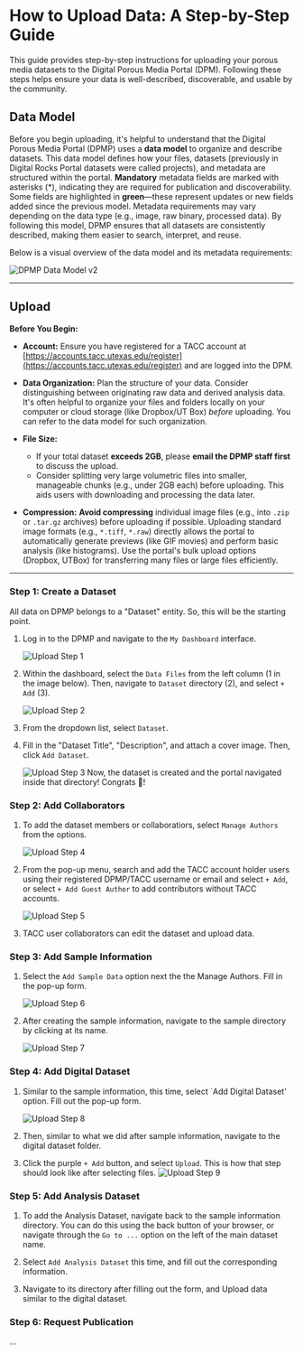 # How to Upload Data: A Step-by-Step Guide

This guide provides step-by-step instructions for uploading your porous media datasets to the Digital Porous Media Portal (DPM). Following these steps helps ensure your data is well-described, discoverable, and usable by the community.

## Data Model
Before you begin uploading, it's helpful to understand that the Digital Porous Media Portal (DPMP) uses a **data model** to organize and describe datasets. This data model defines how your files, datasets (previously in Digital Rocks Portal datasets were called projects), and metadata are structured within the portal. **Mandatory** metadata fields are marked with asterisks (\*), indicating they are required for publication and discoverability. Some fields are highlighted in **green**—these represent updates or new fields added since the previous model. Metadata requirements may vary depending on the data type (e.g., image, raw binary, processed data). By following this model, DPMP ensures that all datasets are consistently described, making them easier to search, interpret, and reuse.

Below is a visual overview of the data model and its metadata requirements:

![DPMP Data Model v2](images/data_model_v2.png)

---

## Upload 

**Before You Begin:**

* **Account:** Ensure you have registered for a TACC account at [https://accounts.tacc.utexas.edu/register](https://accounts.tacc.utexas.edu/register) and are logged into the DPM.
* **Data Organization:** Plan the structure of your data. Consider distinguishing between originating raw data and derived analysis data. It's often helpful to organize your files and folders locally on your computer or cloud storage (like Dropbox/UT Box) *before* uploading. You can refer to the data model for such organization.

* **File Size:**
    * If your total dataset **exceeds 2GB**, please **email the DPMP staff first** to discuss the upload.
    * Consider splitting very large volumetric files into smaller, manageable chunks (e.g., under 2GB each) before uploading. This aids users with downloading and processing the data later.
* **Compression:** **Avoid compressing** individual image files (e.g., into `.zip` or `.tar.gz` archives) before uploading if possible. Uploading standard image formats (e.g.,  `*.tiff`, `*.raw`) directly allows the portal to automatically generate previews (like GIF movies) and perform basic analysis (like histograms). Use the portal's bulk upload options (Dropbox, UTBox) for transferring many files or large files efficiently.

---

### Step 1: Create a Dataset
All data on DPMP belongs to a "Dataset" entity. So, this will be the starting point.

1.  Log in to the DPMP and navigate to the `My Dashboard` interface.

    ![Upload Step 1](images/upload_step1.png)

2. Within the dashboard, select the `Data Files` from the left column (1 in the image below). Then, navigate to `Dataset` directory (2), and select `+ Add` (3).

    ![Upload Step 2](images/upload_step2.png)

3. From the dropdown list, select `Dataset`.

4. Fill in the "Dataset Title", "Description", and attach a cover image. Then, click `Add Dataset`.

    ![Upload Step 3](images/upload_step3.png)
Now, the dataset is created and the portal navigated inside that directory! Congrats 🎉!


### Step 2: Add Collaborators

1.  To add the dataset members or collaboratiors, select `Manage Authors` from the options.

    ![Upload Step 4](images/upload_step4.png)


2. From the pop-up menu, search and add the TACC account holder users using their registered DPMP/TACC username or email and select `+ Add`, or select `+ Add Guest Author` to add contributors without TACC accounts.

    ![Upload Step 5](images/upload_step5.png)

3. TACC user collaborators can edit the dataset and upload data.

### Step 3: Add Sample Information

1. Select the `Add Sample Data` option next the the Manage Authors. Fill in the pop-up form.

    ![Upload Step 6](images/upload_step6.png)

2. After creating the sample information, navigate to the sample directory by clicking at its name.

    ![Upload Step 7](images/upload_step7.png)


### Step 4: Add Digital Dataset

1. Similar to the sample information, this time, select `Add Digital Dataset' option. Fill out the pop-up form.

    ![Upload Step 8](images/upload_step8.png)

2. Then, similar to what we did after sample information, navigate to the digital dataset folder.

3. Click the purple `+ Add` button, and select `Upload`. This is how that step should look like after selecting files.
    ![Upload Step 9](images/upload_step9.png)

### Step 5: Add Analysis Dataset

1. To add the Analysis Dataset, navigate back to the sample information directory. You can do this using the back button of your browser, or navigate through the `Go to ...` option on the left of the main dataset name.

2. Select `Add Analysis Dataset` this time, and fill out the corresponding information.

3. Navigate to its directory after filling out the form, and Upload data similar to the digital dataset.

### Step 6: Request Publication
...
<!--

1.  **dataset Description:** Provide a clear description of the overall dataset, the physical sample(s), and the experiment(s) involved. Link to relevant publications if available.
2.  **File-Level Metadata:** For each uploaded data file (especially images), provide necessary details.
3.  **Minimum Requirements:** The DPM enforces minimum metadata standards. Pay attention to warnings indicating missing required information. The more detail you provide, the more valuable your dataset becomes.
4.  **Critical Metadata for Raw Binary Images:** Raw binary files (`.raw`, `.bin`, etc.) do not contain size or format information internally. To allow DPM to display them correctly, you **must** provide:

    * **Voxel Dimensions:** The number of voxels (pixels in 3D) in each direction (e.g., width, height, depth/slices).
    * **Voxel Size:** The physical size of one voxel (e.g., in µm). If not applicable (e.g., for synthetic data), enter '1' and make a note in the description.
    * **Data Type:** The numerical format (e.g., 8-bit unsigned integer, 16-bit signed integer, 32-bit float).
    * **Byte Order (Endianness):** Specify 'Big Endian' or 'Little Endian'. This is critical for multi-byte data types (16-bit, 32-bit, etc.). If unsure, you might need to try both – upload the metadata, check the preview (Step 5), and edit if it looks scrambled. (Note: For 8-bit data, byte order doesn't typically matter).
    * *Tip:* If unsure about these parameters, try opening your raw file in software like ImageJ/Fiji locally first to determine the correct settings.

**Step 5: Verify Previews (Especially for Volumetric Images)**

1.  After the upload and metadata entry, the portal will often attempt to generate a preview (e.g., a GIF movie slicing through a 3D volume).
2.  Check the preview on the dataset page. Does it look as expected?
3.  **Troubleshooting Low-Range Binary Data:** If you uploaded segmented data (e.g., values 0, 1, 2) as a raw binary file, the preview might initially look black or very dark. This is because the visualizer scales to the full potential range (e.g., 0-255 for 8-bit). To fix this:
    * Navigate to the specific image file within your dataset.
    * Click the **"Actions"** tab/button associated with that file.
    * Select **"Edit"**.
    * Find and check the option labeled **"Use binary correction"** (or similar wording).
    * **Save Changes**.
    * The task to re-render the preview will be queued, and it should update shortly to display the limited range correctly.

**Step 6: Review and Finalize**

Your uploaded data is now stored **privately** within your dataset.

* Review all uploaded files and metadata for accuracy and completeness.
* You can continue to add/edit data and metadata while the dataset remains private.
* Once you are satisfied and ready to make the data public, you can proceed with the publication request process (covered in the "Publish Datasets" guide - `publish.md`). Metadata cannot be easily edited by you after publication.

---

For further details on specific file formats or metadata fields, please refer to the relevant sections of the documentation. If you encounter issues, contact the DPM support team.

-->
